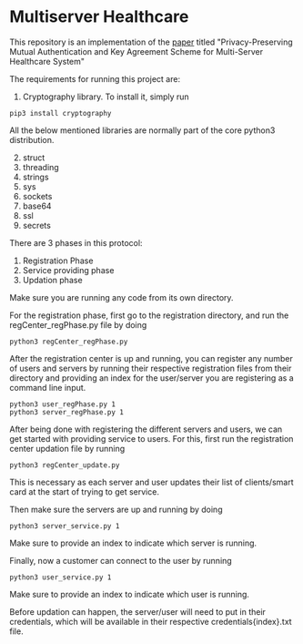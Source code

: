 # Multiserver Healthcare
This repository is an implementation of the [paper](https://doi.org/10.1007/s10796-021-10115-x
) titled "Privacy-Preserving Mutual Authentication and Key Agreement Scheme for Multi-Server Healthcare System"

The requirements for running this project are:
1. Cryptography library. To install it, simply run
```
pip3 install cryptography
```

All the below mentioned libraries are normally part of the core python3 distribution.

2. struct
3. threading
4. strings
5. sys
6. sockets
7. base64
8. ssl
9. secrets

There are 3 phases in this protocol:
1. Registration Phase
2. Service providing phase
3. Updation phase

Make sure you are running any code from its own directory.

For the registration phase, first go to the registration directory, and run the regCenter_regPhase.py file by doing
```
python3 regCenter_regPhase.py
```

After the registration center is up and running, you can register any number of users and servers by running their respective registration files from their directory and providing an index for the user/server you are registering as a command line input.
```
python3 user_regPhase.py 1
python3 server_regPhase.py 1
```

After being done with registering the different servers and users, we can get started with providing service to users.
For this, first run the registration center updation file by running
```
python3 regCenter_update.py
```
This is necessary as each server and user updates their list of clients/smart card at the start of trying to get service.


Then make sure the servers are up and running by doing
```
python3 server_service.py 1
```
Make sure to provide an index to indicate which server is running.

Finally, now a customer can connect to the user by running
```
python3 user_service.py 1
```
Make sure to provide an index to indicate which user is running. 

Before updation can happen, the server/user will need to put in their credentials, which will be available in their respective credentials{index}.txt file.
